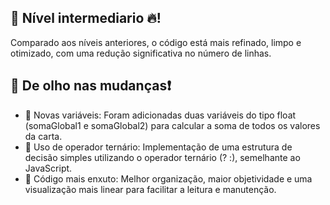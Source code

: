 ## 🔴 Nível intermediario 🔥!

Comparado aos níveis anteriores, o código está mais refinado, limpo e otimizado, com uma redução significativa no número de linhas.

## 👀 De olho nas mudanças❗

- 🔹  Novas variáveis: Foram adicionadas duas variáveis do tipo float (somaGlobal1 e somaGlobal2) para calcular a soma de todos os valores da carta.
- 🔹 Uso de operador ternário: Implementação de uma estrutura de decisão simples utilizando o operador ternário (? :), semelhante ao JavaScript.
- 🔹 Código mais enxuto: Melhor organização, maior objetividade e uma visualização mais linear para facilitar a leitura e manutenção.
